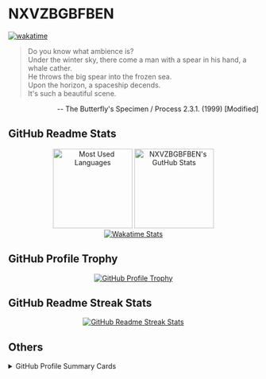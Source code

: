 # NXVZBGBFBEN

[![wakatime](https://wakatime.com/badge/user/28d85a74-326a-4c18-a4a4-ef5734451587.svg)](https://wakatime.com/@28d85a74-326a-4c18-a4a4-ef5734451587)

> Do you know what ambience is?  
> Under the winter sky, there come a man with a spear in his hand, a whale cather.  
> He throws the big spear into the frozen sea.  
> Upon the horizon, a spaceship decends.  
> It's such a beautiful scene.

<p align="right">-- The Butterfly's Specimen / Process 2.3.1. (1999) [Modified]</p>

## GitHub Readme Stats

<div align="center">
    <a href="https://github.com/anuraghazra/github-readme-stats"><img alt="Most Used Languages" height="160px" src="https://github-readme-stats.vercel.app/api/top-langs/?username=NXVZBGBFBEN&size_weight=0.5&count_weight=0.5&layout=compact&langs_count=8&theme=onedark&card_width=255"></a>
    <a href="https://github.com/anuraghazra/github-readme-stats"><img alt="NXVZBGBFBEN's GutHub Stats" height="160px" src="https://github-readme-stats.vercel.app/api?username=NXVZBGBFBEN&show_icons=true&count_private=true&include_all_commits=true&theme=onedark"></a><br>
    <a href="https://github.com/anuraghazra/github-readme-stats"><img alt="Wakatime Stats" src="https://github-readme-stats.vercel.app/api/wakatime?username=NXVZBGBFBEN&theme=onedark&layout=compact&langs_count=10"></a>
</div>

## GitHub Profile Trophy

<div align="center">
    <a href="https://github.com/ryo-ma/github-profile-trophy"><img alt="GitHub Profile Trophy" src="https://github-profile-trophy.vercel.app/?username=NXVZBGBFBEN&theme=onedark&margin-w=10&margin-h=10"></a>
</div>

## GitHub Readme Streak Stats

<div align="center">
    <a href="https://github.com/DenverCoder1/github-readme-streak-stats"><img alt="GitHub Readme Streak Stats" src="https://github-readme-streak-stats.herokuapp.com?user=NXVZBGBFBEN&theme=onedark"></a>
</div>

## Others

<details>
<summary>GitHub Profile Summary Cards</summary>
    <div align="center">
        <a href="https://github.com/vn7n24fzkq/github-profile-summary-cards"><img alt="NXVZBGBFBEN (NXVZBGBFBEN)" src="https://github-profile-summary-cards.vercel.app/api/cards/profile-details?username=NXVZBGBFBEN&theme=onedark"></a><br>
        <a href="https://github.com/vn7n24fzkq/github-profile-summary-cards"><img alt="Top Languages by Repo" src="https://github-profile-summary-cards.vercel.app/api/cards/repos-per-language?username=NXVZBGBFBEN&theme=onedark"></a>
        <a href="https://github.com/vn7n24fzkq/github-profile-summary-cards"><img alt="Top Languages by Commit" src="https://github-profile-summary-cards.vercel.app/api/cards/most-commit-language?username=NXVZBGBFBEN&theme=onedark"></a><br>
        <a href="https://github.com/vn7n24fzkq/github-profile-summary-cards"><img alt="Stats" src="https://github-profile-summary-cards.vercel.app/api/cards/stats?username=NXVZBGBFBEN&theme=onedark"></a>
        <a href="https://github.com/vn7n24fzkq/github-profile-summary-cards"><img alt="Commits (UTC +9)" src="https://github-profile-summary-cards.vercel.app/api/cards/productive-time?username=NXVZBGBFBEN&theme=onedark&utcOffset=9"></a>
    </div>
</details>

